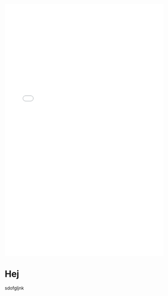 <iframe src="/images/IncomeSlider.html" allow = "fullscreen" width = "100%" height = "800" style="border:none;"/></iframe>

# Hej

sdofgljnk

